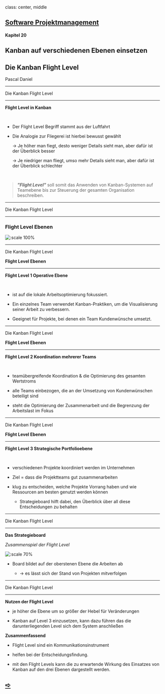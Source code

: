 class: center, middle

## [Software Projektmanagement](index.html)

#### Kapitel 20

## Kanban auf verschiedenen Ebenen einsetzen 

## Die Kanban Flight Level

Pascal Daniel

---
Die Kanban Flight Level

----

**Flight Level in Kanban**

<br>

- Der Flight Level Begriff stammt aus der Luftfahrt

- Die Analogie zur Fliegerei ist hierbei bewusst gewählt

  -> Je höher man fiegt, desto weniger Details sieht man, aber dafür ist der Überblick besser

  -> Je niedriger man fliegt, umso mehr Details sieht man, aber dafür ist der Überblick schlechter
  
  <br>

> ***"Flight Level"*** soll somit das Anwenden von Kanban-Systemen auf Teamebene bis zur Steuerung der gesamten Organisation beschreiben.




---
Die Kanban Flight Level

----

### Flight Level Ebenen

![:scale 100%](media/kapitel20/Flight%20Levels.png)


---
Die Kanban Flight Level

**Flight Level Ebenen**

----

**Flight Level 1 Operative Ebene**

<br>

- ist auf die lokale Arbeitsoptimierung fokussiert.
  
- Ein einzelnes Team verwendet Kanban-Praktiken, um die Visualisierung seiner Arbeit zu verbessern.
  
- Geeignet für Projekte, bei denen ein Team Kundenwünsche umsetzt.


---
Die Kanban Flight Level

**Flight Level Ebenen**

----

**Flight Level 2 Koordination mehrerer Teams**

<br>


- teamübergreifende Koordination & die Optimierung des gesamten Wertstroms

- alle Teams einbezogen, die an der Umsetzung von Kundenwünschen beteiligt sind

- steht die Optimierung der Zusammenarbeit und die Begrenzung der Arbeitslast im Fokus


---
Die Kanban Flight Level

**Flight Level Ebenen**

----

**Flight Level 3 Strategische Portfolioebene**

<br>

- verschiedenen Projekte koordiniert werden im Unternehmen

- Ziel = dass die Projektteams gut zusammenarbeiten

- klug zu entscheiden, welche Projekte Vorrang haben und wie Ressourcen am besten genutzt werden können
  
  -  Strategieboard hilft dabei, den Überblick über all diese Entscheidungen zu behalten


---
Die Kanban Flight Level

----

**Das Strategieboard**

*Zusammenspiel der Flight Level*


![:scale 70%](media/kapitel20/Strategieboard.png)


- Board bildet auf der oberstenen Ebene die Arbeiten ab
  
   - -> es lässt sich der Stand von Projekten mitverfolgen

  
---
Die Kanban Flight Level

----

**Nutzen der Flight Level**

- je höher die Ebene um so größer der Hebel für Veränderungen

- Kanban auf Level 3 einzusetzen, kann dazu führen das die darunterliegenden Level sich dem System anschließen
  
**Zusammenfassend**

- Flight Level sind ein Kommunikationsinstrument
  
- helfen bei der Entscheidungsfindung. 
  
- mit den Flight Levels kann die zu erwartende Wirkung des Einsatzes von Kanban auf den drei Ebenen dargestellt werden.

## [&#10154;](?url=21.kapitel.md)